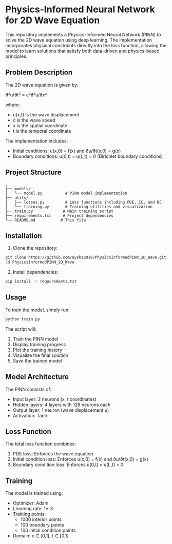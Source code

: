  
# Physics-Informed Neural Network for 2D Wave Equation

This repository implements a Physics-Informed Neural Network (PINN) to solve the 2D wave equation using deep learning. The implementation incorporates physical constraints directly into the loss function, allowing the model to learn solutions that satisfy both data-driven and physics-based principles.

## Problem Description

The 2D wave equation is given by:

∂²u/∂t² = c²∂²u/∂x²

where:
- u(x,t) is the wave displacement
- c is the wave speed
- x is the spatial coordinate
- t is the temporal coordinate

The implementation includes:
- Initial conditions: u(x,0) = f(x) and ∂u/∂t(x,0) = g(x)
- Boundary conditions: u(0,t) = u(L,t) = 0 (Dirichlet boundary conditions)

## Project Structure

```
.
├── models/
│   └── model.py          # PINN model implementation
├── utils/
│   ├── losses.py         # Loss functions including PDE, IC, and BC
│   └── training.py       # Training utilities and visualization
├── train.py             # Main training script
├── requirements.txt     # Project dependencies
└── README.md           # This file
```

## Installation

1. Clone the repository:
```bash
git clone https://github.com/aysha2016/PhysicsInformedPINN_2D_Wave.git
cd PhysicsInformedPINN_2D_Wave
```

2. Install dependencies:
```bash
pip install -r requirements.txt
```

## Usage

To train the model, simply run:
```bash
python train.py
```

The script will:
1. Train the PINN model
2. Display training progress
3. Plot the training history
4. Visualize the final solution
5. Save the trained model

## Model Architecture

The PINN consists of:
- Input layer: 2 neurons (x, t coordinates)
- Hidden layers: 4 layers with 128 neurons each
- Output layer: 1 neuron (wave displacement u)
- Activation: Tanh

## Loss Function

The total loss function combines:
1. PDE loss: Enforces the wave equation
2. Initial condition loss: Enforces u(x,0) = f(x) and ∂u/∂t(x,0) = g(x)
3. Boundary condition loss: Enforces u(0,t) = u(L,t) = 0

## Training

The model is trained using:
- Optimizer: Adam
- Learning rate: 1e-3
- Training points:
  - 1000 interior points
  - 100 boundary points
  - 100 initial condition points
- Domain: x ∈ [0,1], t ∈ [0,1]


 


